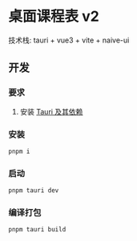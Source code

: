 # 桌面课程表 v2

技术栈: tauri + vue3 + vite + naive-ui

## 开发

### 要求

1. 安装 [Tauri 及其依赖](https://tauri.app/v1/guides/getting-started/prerequisites)

### 安装

```bash
pnpm i
```

### 启动

```bash
pnpm tauri dev
```

### 编译打包

```bash
pnpm tauri build
```
